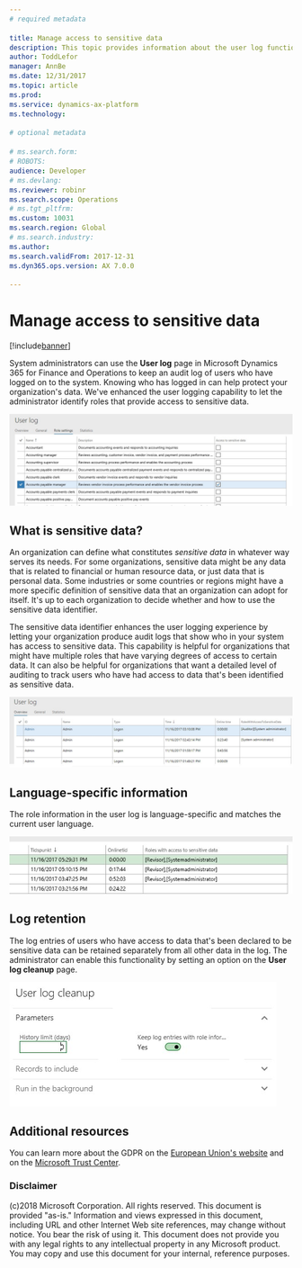 ```yaml
---
# required metadata

title: Manage access to sensitive data
description: This topic provides information about the user log functionality in Microsoft Dynamics 365 for Finance and Operations.
author: ToddLefor
manager: AnnBe
ms.date: 12/31/2017
ms.topic: article
ms.prod: 
ms.service: dynamics-ax-platform
ms.technology: 

# optional metadata

# ms.search.form: 
# ROBOTS: 
audience: Developer
# ms.devlang: 
ms.reviewer: robinr
ms.search.scope: Operations
# ms.tgt_pltfrm: 
ms.custom: 10031
ms.search.region: Global
# ms.search.industry: 
ms.author: 
ms.search.validFrom: 2017-12-31
ms.dyn365.ops.version: AX 7.0.0

---
```


# Manage access to sensitive data

[!include[banner](../includes/banner.md)]

System administrators can use the **User log** page in Microsoft Dynamics 365 for Finance and Operations to keep an audit log of users who have logged on to the system. Knowing who has logged in can help protect your organization's data. We've enhanced the user logging capability to let the administrator identify roles that provide access to sensitive data. 

![Data flow from customers](../media/gdpr-sensitive-data-1.jpg)

## What is sensitive data?
An organization can define what constitutes *sensitive data* in whatever way serves its needs. For some organizations, sensitive data might be any data that is related to financial or human resource data, or just data that is personal data. Some industries or some countries or regions might have a more specific definition of sensitive data that an organization can adopt for itself. It's up to each organization to decide whether and how to use the sensitive data identifier. 

The sensitive data identifier enhances the user logging experience by letting your organization produce audit logs that show who in your system has access to sensitive data. This capability is helpful for organizations that might have multiple roles that have varying degrees of access to certain data. It can also be helpful for organizations that want a detailed level of auditing to track users who have had access to data that's been identified as sensitive data.

![User log page displaying roles that have access to sensitive data](../media/gdpr-sensitive-data-2.jpg)

## Language-specific information
The role information in the user log is language-specific and matches the current user language.

![Role information with time ID](../media/gdpr-sensitive-data-3.jpg)

## Log retention
The log entries of users who have access to data that's been declared to be sensitive data can be retained separately from all other data in the log. The administrator can enable this functionality by setting an option on the **User log cleanup** page.

![User log cleanup page](../media/gdpr-sensitive-data-4.jpg)

## Additional resources
You can learn more about the GDPR on the [European Union's website](http://europa.eu/) and on the [Microsoft Trust Center](https://www.microsoft.com/en-us/TrustCenter/Privacy/gdpr/default.aspx).

### Disclaimer
(c)2018 Microsoft Corporation. All rights reserved. This document is provided "as-is." Information and views expressed in this document, including URL and other Internet Web site references, may change without notice. You bear the risk of using it. This document does not provide you with any legal rights to any intellectual property in any Microsoft product. You may copy and use this document for your internal, reference purposes.
